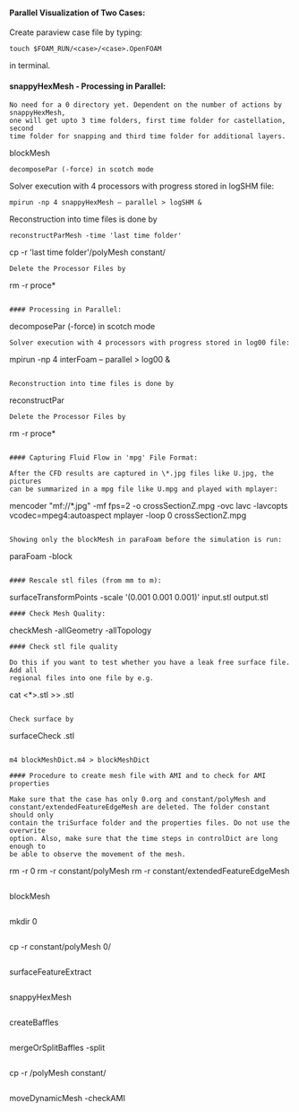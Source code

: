 #### Parallel Visualization of Two Cases:

Create paraview case file by typing:

```
touch $FOAM_RUN/<case>/<case>.OpenFOAM
```
in terminal.


#### snappyHexMesh - Processing in Parallel:
```
No need for a 0 directory yet. Dependent on the number of actions by snappyHexMesh,
one will get upto 3 time folders, first time folder for castellation, second 
time folder for snapping and third time folder for additional layers.
```
blockMesh

```
decomposePar (-force) in scotch mode
```
Solver execution with 4 processors with progress stored in logSHM file:

```
mpirun -np 4 snappyHexMesh – parallel > logSHM &
```
Reconstruction into time files is done by

```
reconstructParMesh -time 'last time folder'
```
cp -r 'last time folder'/polyMesh constant/

```
Delete the Processor Files by

```
rm -r proce*
```

#### Processing in Parallel:

```
decomposePar (-force) in scotch mode
```
Solver execution with 4 processors with progress stored in log00 file:

```
mpirun -np 4 interFoam – parallel > log00 &
```

Reconstruction into time files is done by

```
reconstructPar
```
Delete the Processor Files by

```
rm -r proce*
```

#### Capturing Fluid Flow in 'mpg' File Format:

After the CFD results are captured in \*.jpg files like U.jpg, the pictures 
can be summarized in a mpg file like U.mpg and played with mplayer:

```
mencoder "mf://*.jpg" -mf fps=2 -o crossSectionZ.mpg -ovc lavc -lavcopts vcodec=mpeg4:autoaspect
mplayer -loop 0 crossSectionZ.mpg
```

Showing only the blockMesh in paraFoam before the simulation is run:
```
paraFoam -block
```

#### Rescale stl files (from mm to m):

```
surfaceTransformPoints -scale '(0.001 0.001 0.001)' input.stl output.stl
```
#### Check Mesh Quality:

```
checkMesh -allGeometry -allTopology
```
#### Check stl file quality

Do this if you want to test whether you have a leak free surface file. Add all
regional files into one file by e.g.

```
cat <*>.stl >> <name>.stl 
```

Check surface by

```
surfaceCheck <name>.stl
```

m4 blockMeshDict.m4 > blockMeshDict

#### Procedure to create mesh file with AMI and to check for AMI properties

Make sure that the case has only 0.org and constant/polyMesh and 
constant/extendedFeatureEdgeMesh are deleted. The folder constant should only
contain the triSurface folder and the properties files. Do not use the overwrite
option. Also, make sure that the time steps in controlDict are long enough to
be able to observe the movement of the mesh. 

```
rm -r 0
rm -r constant/polyMesh
rm -r constant/extendedFeatureEdgeMesh
```
```
blockMesh
```
```
mkdir 0
```
```
cp -r constant/polyMesh 0/
```
```
surfaceFeatureExtract
```
```
snappyHexMesh
```
```
createBaffles
```
```
mergeOrSplitBaffles -split
```
```
cp -r <latestTimeFolder>/polyMesh constant/
```
```
moveDynamicMesh -checkAMI
```


